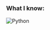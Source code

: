 ### What I know:
![Python](https://img.shields.io/badge/python-3670A0?style=for-the-badge&logo=python&logoColor=ffdd54)

